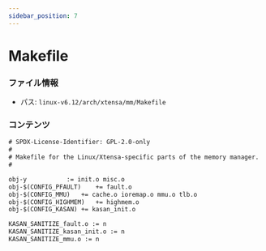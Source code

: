 ```yaml
---
sidebar_position: 7
---
```

# Makefile

### ファイル情報

- パス: `linux-v6.12/arch/xtensa/mm/Makefile`

### コンテンツ

```txt
# SPDX-License-Identifier: GPL-2.0-only
#
# Makefile for the Linux/Xtensa-specific parts of the memory manager.
#

obj-y			:= init.o misc.o
obj-$(CONFIG_PFAULT)	+= fault.o
obj-$(CONFIG_MMU)	+= cache.o ioremap.o mmu.o tlb.o
obj-$(CONFIG_HIGHMEM)	+= highmem.o
obj-$(CONFIG_KASAN)	+= kasan_init.o

KASAN_SANITIZE_fault.o := n
KASAN_SANITIZE_kasan_init.o := n
KASAN_SANITIZE_mmu.o := n

```
